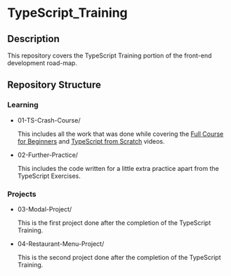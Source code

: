 # TypeScript_Training

## Description
This repository covers the TypeScript Training portion of the front-end development road-map.

## Repository Structure

### Learning

- 01-TS-Crash-Course/
  
  This includes all the work that was done while covering the [Full Course for Beginners](https://www.youtube.com/watch?v=gp5H0Vw39yw&ab_channel=freeCodeCamp.org) and [TypeScript from Scratch](https://www.youtube.com/watch?v=BwuLxPH8IDs&ab_channel=Academind) videos.

- 02-Further-Practice/
  
  This includes the code written for a little extra practice apart from the TypeScript Exercises. 


### Projects

- 03-Modal-Project/
  
  This is the first project done after the completion of the TypeScript Training.

- 04-Restaurant-Menu-Project/
  
  This is the second project done after the completion of the TypeScript Training.



